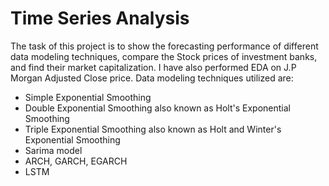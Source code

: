 # Time Series Analysis
<p>The task of this project is to show the forecasting performance of different data modeling techniques, compare the Stock prices of investment banks, and find their market capitalization. I have also performed EDA on J.P Morgan Adjusted Close price. Data modeling techniques utilized are:  </p>

* Simple Exponential Smoothing
* Double Exponential Smoothing also known as Holt's Exponential Smoothing
* Triple Exponential Smoothing also known as Holt and Winter's Exponential Smoothing
* Sarima model
* ARCH, GARCH, EGARCH
* LSTM
